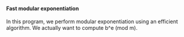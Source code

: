 #### Fast modular exponentiation

In this program, we perform modular exponentiation using an efficient algorithm. We actually want to compute b^e (mod m).
